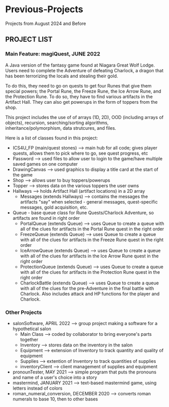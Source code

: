 # Previous-Projects
Projects from August 2024 and Before

## PROJECT LIST
### Main Feature: magiQuest, JUNE 2022
A Java version of the fantasy game found at Niagara Great Wolf Lodge. Users need to complete the Adventure of defeating Charlock, a dragon that has been terrorizing the locals and stealing their gold.

To do this, they need to go on quests to get four Runes that give them special powers; the Portal Rune, the Freeze Rune, the Ice Arrow Rune, and the Protection Rune. To do so, they have to find various artifacts in the Artifact Hall. They can also get powerups in the form of toppers from the shop.

This project includes the use of of arrays (1D, 2D), OOD (including arrays of objects), recursion, searching/sorting algorithms, inheritance/polymorphism, data strutcures, and files.

Here is a list of classes found in this project:
- ICS4U_FP (main/quest stones) --> main hub for all code; gives player quests, allows them to pick where to go, see quest progress, etc
- Password --> used files to allow user to login to the game/have multiple saved games on one computer
- DrawingCanvas --> used graphics to display a title card at the start of the game
- Shop --> allows user to buy toppers/powerups
- Topper --> stores data on the various toppers the user owns
- Hallways --> holds Artifact Hall (artifact locations) in a 2D array
    - Messages (extends Hallways) --> contains the messages the artifacts "say" when selected - general messages, quest-specific messages, gold acquisition, etc.
- Queue - base queue class for Rune Quests/Charlock Adventure, so artifacts are found in right order
    - PortalQueue (extends Queue) --> uses Queue to create a queue with all of the clues for artifacts in the Portal Rune quest in the right order
    - FreezeQueue (extends Queue) --> uses Queue to create a queue with all of the clues for artifacts in the Freeze Rune quest in the right order
    - IceArrowQueue (extends Queue) --> uses Queue to create a queue with all of the clues for artifacts in the Ice Arrow Rune quest in the right order
    - ProtectionQueue (extends Queue) --> uses Queue to create a queue with all of the clues for artifacts in the Protection Rune quest in the right order
    - CharlockBattle (extends Queue) --> uses Queue to create a queue with all of the clues for the pre-Adventure in the final battle with Charlock. Also includes attack and HP functions for the player and Charlock.

### Other Projects

- salonSoftware, APRIL 2022 --> group project making a software for a hypothetical salon
    - Main Class --> coded by collaborator to bring everyone's parts together
    - Inventory --> stores data on the inventory in the salon
    - Equipment --> extension of Inventory to track quantity and quality of equipment
    - Supplies --> extention of Inventory to track quantities of supplies
    - inventoryClient --> client management of supplies and equipment   
- pronounTester, MAY 2021 --> simple program that puts the pronouns and name of a user's choice into a story
- mastermind, JANUARY 2021 --> text-based mastermind game, using letters instead of colors
- roman_numeral_conversion, DECEMBER 2020 --> converts roman numerals to base 10, then to other bases